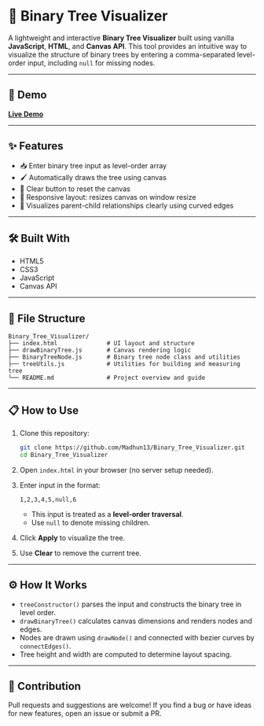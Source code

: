 # 🌳 Binary Tree Visualizer

A lightweight and interactive **Binary Tree Visualizer** built using vanilla **JavaScript**,
**HTML**, and **Canvas API**. This tool provides an intuitive way to visualize the structure of binary trees by entering a comma-separated level-order input, 
including `null` for missing nodes.

---

## 🚀 Demo
  
**[Live Demo](https://binary-tree-visualizer-xi.vercel.app/)**

---

## ✨ Features

- 📥 Enter binary tree input as level-order array
- 🖌️ Automatically draws the tree using canvas
- 🧼 Clear button to reset the canvas
- 🔁 Responsive layout: resizes canvas on window resize
- 🧠 Visualizes parent-child relationships clearly using curved edges

---

## 🛠️ Built With

- HTML5
- CSS3
- JavaScript
- Canvas API

---

## 📂 File Structure

```
Binary_Tree_Visualizer/
├── index.html              # UI layout and structure
├── drawBinaryTree.js       # Canvas rendering logic
├── BinaryTreeNode.js       # Binary tree node class and utilities
├── treeUtils.js            # Utilities for building and measuring tree
└── README.md               # Project overview and guide
```

---

## 📋 How to Use

1. Clone this repository:

   ```bash
   git clone https://github.com/Madhun13/Binary_Tree_Visualizer.git
   cd Binary_Tree_Visualizer
   ```

2. Open `index.html` in your browser (no server setup needed).

3. Enter input in the format:

   ```
   1,2,3,4,5,null,6
   ```

   - This input is treated as a **level-order traversal**.
   - Use `null` to denote missing children.

4. Click **Apply** to visualize the tree.

5. Use **Clear** to remove the current tree.

---

## ⚙️ How It Works

- `treeConstructor()` parses the input and constructs the binary tree in level order.
- `drawBinaryTree()` calculates canvas dimensions and renders nodes and edges.
- Nodes are drawn using `drawNode()` and connected with bezier curves by `connectEdges()`.
- Tree height and width are computed to determine layout spacing.

---

## 🙌 Contribution

Pull requests and suggestions are welcome! If you find a bug or have ideas for new features, open an issue or submit a PR.

